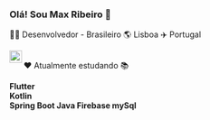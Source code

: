 ### Olá! Sou Max Ribeiro 👋


👨‍💻 Desenvolvedor - Brasileiro 🌎 Lisboa ✈️ Portugal

<a target="_blank" href="https://www.linkedin.com/in/max-weiner/">
  <img align="left" alt="LinkdeIN" width="22px" src="https://www.flaticon.com/svg/static/icons/svg/174/174857.svg" />
</a>
<br> 
❤️ Atualmente estudando 📚

<b> Flutter  
Kotlin   
Spring Boot
Java
Firebase 
mySql
</b>



<!--
**maxweiner7/maxweiner7** is a ✨ _special_ ✨ repository because its `README.md` (this file) appears on your GitHub profile.

Here are some ideas to get you started:

- 🔭 I’m currently working on ...
- 🌱 I’m currently learning ...
- 👯 I’m looking to collaborate on ...
- 🤔 I’m looking for help with ...
- 💬 Ask me about ...
- 📫 How to reach me: ...
- 😄 Pronouns: ...
- ⚡ Fun fact: ...
-->
